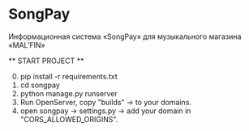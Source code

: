 # SongPay
Информационная система «SongPay» для музыкального магазина «MAL’FIN»
 
** START PROJECT **

0. pip install -r requirements.txt
1. cd songpay
2. python manage.py runserver
3. Run OpenServer, copy "builds" -> to your domains.
4. open songpay -> settings.py -> add your domain in "CORS_ALLOWED_ORIGINS".
